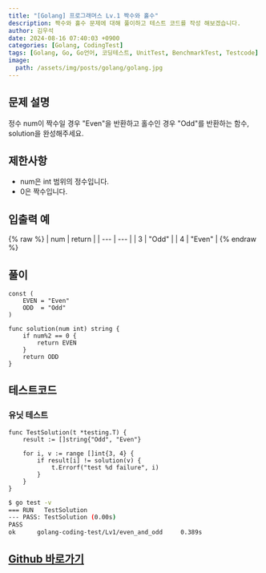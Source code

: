 ```yaml
---
title: "[Golang] 프로그래머스 Lv.1 짝수와 홀수"
description: 짝수와 홀수 문제에 대해 풀이하고 테스트 코드를 작성 해보겠습니다.
author: 김우석
date: 2024-08-16 07:40:03 +0900
categories: [Golang, CodingTest]
tags: [Golang, Go, Go언어, 코딩테스트, UnitTest, BenchmarkTest, Testcode]
image:
  path: /assets/img/posts/golang/golang.jpg
---
```


## 문제 설명
정수 num이 짝수일 경우 "Even"을 반환하고 홀수인 경우 "Odd"를 반환하는 함수, solution을 완성해주세요.


## 제한사항
- num은 int 범위의 정수입니다.
- 0은 짝수입니다.


## 입출력 예
{% raw %}
| num | return |
| --- | --- |
| 3 | "Odd" |
| 4 | "Even" |
{% endraw %}


## 풀이 
```golang
const (
	EVEN = "Even"
	ODD  = "Odd"
)

func solution(num int) string {
	if num%2 == 0 {
		return EVEN
	}
	return ODD
}
```


## 테스트코드
### 유닛 테스트
```golang
func TestSolution(t *testing.T) {
	result := []string{"Odd", "Even"}

	for i, v := range []int{3, 4} {
		if result[i] != solution(v) {
			t.Errorf("test %d failure", i)
		}
	}
}
```

```bash
$ go test -v
=== RUN   TestSolution
--- PASS: TestSolution (0.00s)
PASS
ok      golang-coding-test/Lv1/even_and_odd     0.389s
```

## [Github 바로가기](https://github.com/kr-goos/golang-coding-test/tree/master/programmers/Lv1/even_and_odd)